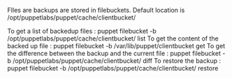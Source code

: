 FIles are backups are stored in filebuckets. Default location is /opt/puppetlabs/puppet/cache/clientbucket/

To get a list of backedup files : puppet filebucket -b /opt/puppetlabs/puppet/cache/clientbucket/ list
To get the content of the backed up file : puppet filebucket -b /var/lib/puppet/clientbucket get <backup-checksum>
To get the difference between the backup and the current file :  puppet filebucket -b /opt/puppetlabs/puppet/cache/clientbucket/ diff <backup-checksum> <file-path>
To restore the backup : puppet filebucket -b /opt/puppetlabs/puppet/cache/clientbucket/ restore <file-path> <backup-checksum>
